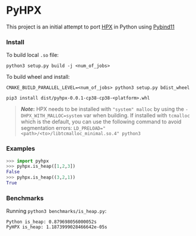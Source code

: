 # PyHPX

This project is an initial attempt to port [HPX](https://github.com/STEllAR-GROUP/hpx) in Python using [Pybind11](https://github.com/pybind/pybind11)

### Install

To build local `.so` file:

`python3 setup.py build -j <num_of_jobs>`

To build wheel and install:

`CMAKE_BUILD_PARALLEL_LEVEL=<num_of_jobs> python3 setup.py bdist_wheel`

`pip3 install dist/pyhpx-0.0.1-cp38-cp38-<platform>.whl`

> **_Note_:** HPX needs to be installed with `"system" malloc` by using the `-DHPX_WITH_MALLOC=system` var when building.
> If installed with `tcmalloc` which is the default, you can use the following command to avoid segmentation errors:
> `LD_PRELOAD="<path>/<to>/libtcmalloc_minimal.so.4" python3`

### Examples

```python
>>> import pyhpx
>>> pyhpx.is_heap([1,2,3])
False
>>> pyhpx.is_heap((3,2,1))
True
```

### Benchmarks

Running `python3 benchmarks/is_heap.py`:

```
Python is_heap: 0.879698056000052s
PyHPX is_heap: 1.1873999028466642e-05s
```
